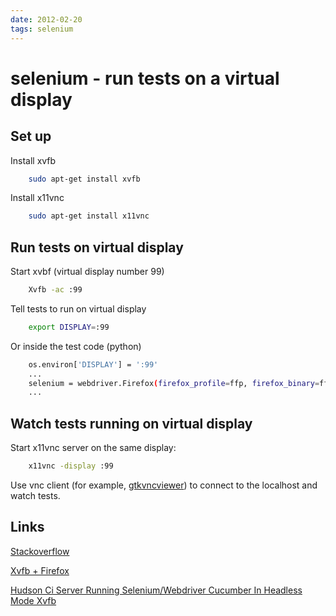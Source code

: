 ```yaml
---
date: 2012-02-20
tags: selenium
---
```

selenium - run tests on a virtual display
============================================

Set up
-------

Install xvfb

```bash
    sudo apt-get install xvfb
```

Install x11vnc

```bash
    sudo apt-get install x11vnc
```

<!-- more -->
Run tests on virtual display
----------------------------

Start xvbf (virtual display number 99)

```bash
    Xvfb -ac :99
```

Tell tests to run on virtual display

```bash
    export DISPLAY=:99
```

Or inside the test code (python)

```bash
    os.environ['DISPLAY'] = ':99'
    ...
    selenium = webdriver.Firefox(firefox_profile=ffp, firefox_binary=ffb)
    ...
```

Watch tests running on virtual display
--------------------------------------

Start x11vnc server on the same display:

```bash
    x11vnc -display :99
```

Use vnc client (for example, [gtkvncviewer](https://launchpad.net/gtkvncviewer))  to connect to the localhost and watch tests.


Links
-----------------
[Stackoverflow](http://serverfault.com/questions/273095/connect-to-xvfb-remote-to-fix-firefox-headless-crash)

[Xvfb + Firefox](http://www.semicomplete.com/blog/geekery/xvfb-firefox.html)

[Hudson Ci Server Running Selenium/Webdriver Cucumber In Headless Mode Xvfb](http://markgandolfo.com/?p=47)



